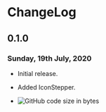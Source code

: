 # ChangeLog

## 0.1.0

### Sunday, 19th July, 2020

* Initial release.

* Added IconStepper.

* ![GitHub code size in bytes](https://img.shields.io/github/languages/code-size/imujtaba8488/package_im_stepper)
